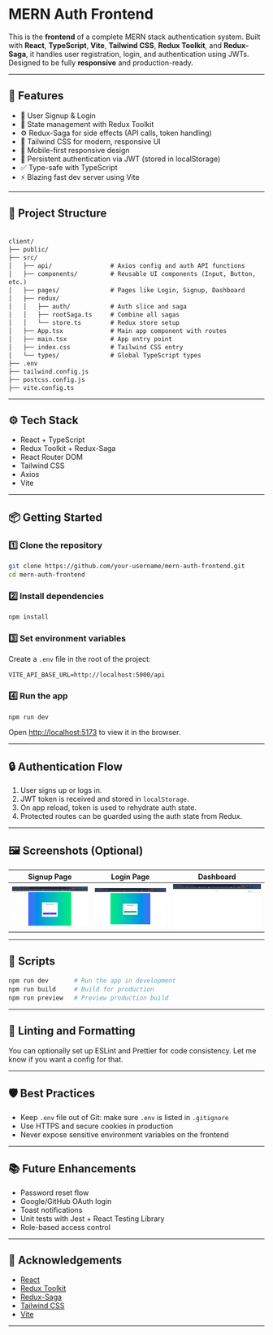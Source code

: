 


# MERN Auth Frontend

This is the **frontend** of a complete MERN stack authentication system. Built with **React**, **TypeScript**, **Vite**, **Tailwind CSS**, **Redux Toolkit**, and **Redux-Saga**, it handles user registration, login, and authentication using JWTs. Designed to be fully **responsive** and production-ready.

---

## 🌟 Features

- 🔐 User Signup & Login
- 🧠 State management with Redux Toolkit
- ⚙️ Redux-Saga for side effects (API calls, token handling)
- 🎨 Tailwind CSS for modern, responsive UI
- 📱 Mobile-first responsive design
- 🔁 Persistent authentication via JWT (stored in localStorage)
- ✅ Type-safe with TypeScript
- ⚡ Blazing fast dev server using Vite

---

## 📁 Project Structure

```

client/
├── public/
├── src/
│   ├── api/                # Axios config and auth API functions
│   ├── components/         # Reusable UI components (Input, Button, etc.)
│   ├── pages/              # Pages like Login, Signup, Dashboard
│   ├── redux/
│   │   ├── auth/           # Auth slice and saga
│   │   ├── rootSaga.ts     # Combine all sagas
│   │   └── store.ts        # Redux store setup
│   ├── App.tsx             # Main app component with routes
│   ├── main.tsx            # App entry point
│   ├── index.css           # Tailwind CSS entry
│   └── types/              # Global TypeScript types
├── .env
├── tailwind.config.js
├── postcss.config.js
├── vite.config.ts

````

---

## ⚙️ Tech Stack

- React + TypeScript
- Redux Toolkit + Redux-Saga
- React Router DOM
- Tailwind CSS
- Axios
- Vite

---

## 📦 Getting Started

### 1️⃣ Clone the repository

```bash
git clone https://github.com/your-username/mern-auth-frontend.git
cd mern-auth-frontend
````

### 2️⃣ Install dependencies

```bash
npm install
```

### 3️⃣ Set environment variables

Create a `.env` file in the root of the project:

```env
VITE_API_BASE_URL=http://localhost:5000/api
```

### 4️⃣ Run the app

```bash
npm run dev
```

Open [http://localhost:5173](http://localhost:5173) to view it in the browser.

---

## 🔒 Authentication Flow

1. User signs up or logs in.
2. JWT token is received and stored in `localStorage`.
3. On app reload, token is used to rehydrate auth state.
4. Protected routes can be guarded using the auth state from Redux.

---

## 🖼️ Screenshots (Optional)

| Signup Page                 | Login Page                 | Dashboard                      |
| --------------------------- | -------------------------- | ------------------------------ |
|  ![Signup](https://github.com/somugowdasoft/mern-auth-frontend/blob/main/src/assets/signup.png) | ![Login](https://github.com/somugowdasoft/mern-auth-frontend/blob/main/src/assets/login.png) | ![Dashboard](https://github.com/somugowdasoft/mern-auth-frontend/blob/main/src/assets/dashboard.png)  |

---

## 📌 Scripts

```bash
npm run dev       # Run the app in development
npm run build     # Build for production
npm run preview   # Preview production build
```

---

## 🔧 Linting and Formatting

You can optionally set up ESLint and Prettier for code consistency. Let me know if you want a config for that.

---

## 🛡️ Best Practices

* Keep `.env` file out of Git: make sure `.env` is listed in `.gitignore`
* Use HTTPS and secure cookies in production
* Never expose sensitive environment variables on the frontend

---

## 📚 Future Enhancements

* Password reset flow
* Google/GitHub OAuth login
* Toast notifications
* Unit tests with Jest + React Testing Library
* Role-based access control

---

## 🙌 Acknowledgements

* [React](https://reactjs.org/)
* [Redux Toolkit](https://redux-toolkit.js.org/)
* [Redux-Saga](https://redux-saga.js.org/)
* [Tailwind CSS](https://tailwindcss.com/)
* [Vite](https://vitejs.dev/)

---
